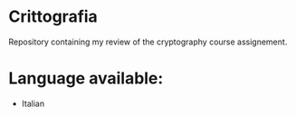 # Crittografia

Repository containing my review of the cryptography course assignement.

# Language available:
- Italian
